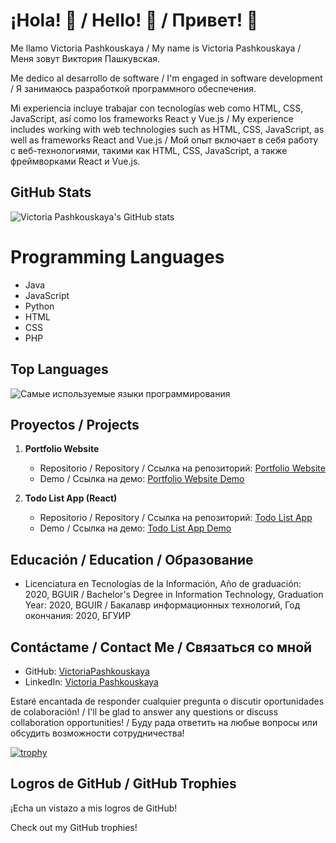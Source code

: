 # ¡Hola! 👋 / Hello! 👋 / Привет! 👋

Me llamo Victoria Pashkouskaya / My name is Victoria Pashkouskaya / Меня зовут Виктория Пашкувская. 

Me dedico al desarrollo de software / I'm engaged in software development / Я занимаюсь разработкой программного обеспечения. 

Mi experiencia incluye trabajar con tecnologías web como HTML, CSS, JavaScript, así como los frameworks React y Vue.js / My experience includes working with web technologies such as HTML, CSS, JavaScript, as well as frameworks React and Vue.js / Мой опыт включает в себя работу с веб-технологиями, такими как HTML, CSS, JavaScript, а также фреймворками React и Vue.js.

## GitHub Stats
![Victoria Pashkouskaya's GitHub stats](https://github-readme-stats.vercel.app/api?username=VictoriaPashkouskaya&show_icons=true&theme=radical&bg_color=000000&text_color=DC143C)


<!DOCTYPE html>
<html lang="en">
<head>
    <meta charset="UTF-8">
    <meta name="viewport" content="width=device-width, initial-scale=1.0">
    <title>Programming Languages</title>
    <link rel="stylesheet" type='text/css' href="https://cdn.jsdelivr.net/gh/devicons/devicon@latest/devicon.min.css" />
</head>
<body>
    <h1>Programming Languages</h1>
    <ul>
        <li><i class="devicon-java-plain"></i> Java</li>
        <li><i class="devicon-javascript-plain"></i> JavaScript</li>
        <li><i class="devicon-python-plain"></i> Python</li>
        <li><i class="devicon-html5-plain"></i> HTML</li>
        <li><i class="devicon-css3-plain"></i> CSS</li>
        <li><i class="devicon-php-plain"></i> PHP</li>
    </ul>
</body>
</html>

## Top Languages

![Самые используемые языки программирования](https://github-readme-stats.vercel.app/api/top-langs/?username=VictoriaPashkouskaya&layout=compact&bg_color=000000&text_color=DC143C)




## Proyectos / Projects

1. **Portfolio Website**
   - Repositorio / Repository / Ссылка на репозиторий: [Portfolio Website](https://github.com/VictoriaPashkouskaya/portfolio)
   - Demo / Ссылка на демо: [Portfolio Website Demo](https://victoriapashkouskaya.github.io/portfolio/)

2. **Todo List App (React)**
   - Repositorio / Repository / Ссылка на репозиторий: [Todo List App](https://github.com/VictoriaPashkouskaya/todo-list-react)
   - Demo / Ссылка на демо: [Todo List App Demo](https://victoriapashkouskaya.github.io/todo-list-react/)

## Educación / Education / Образование

- Licenciatura en Tecnologías de la Información, Año de graduación: 2020, BGUIR / Bachelor's Degree in Information Technology, Graduation Year: 2020, BGUIR / Бакалавр информационных технологий, Год окончания: 2020, БГУИР

## Contáctame / Contact Me / Связаться со мной

- GitHub: [VictoriaPashkouskaya](https://github.com/VictoriaPashkouskaya)
- LinkedIn: [Victoria Pashkouskaya](https://www.linkedin.com/in/victoria-pashkouskaya/)

Estaré encantada de responder cualquier pregunta o discutir oportunidades de colaboración! / I'll be glad to answer any questions or discuss collaboration opportunities! / Буду рада ответить на любые вопросы или обсудить возможности сотрудничества!

[![trophy](https://github-profile-trophy.vercel.app/?username=VictoriaPashkouskaya)](https://github.com/ryo-ma/github-profile-trophy)


## Logros de GitHub / GitHub Trophies

¡Echa un vistazo a mis logros de GitHub!

Check out my GitHub trophies!


